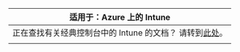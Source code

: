 |适用于：Azure 上的 Intune |
|--|
|正在查找有关经典控制台中的 Intune 的文档？ 请转到[此处](/intune/introduction-intune?toc=/intune-classic/toc.json)。|
| |
